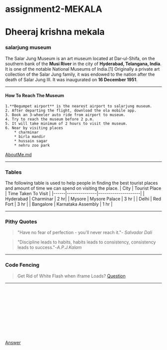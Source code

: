 # assignment2-MEKALA
# Dheeraj krishna mekala
### salarjung museum
The Salar Jung Museum is an art museum located at Dar-ul-Shifa, on the southern bank of the **Musi River** in the city of **Hyderabad, Telangana, India**. It is one of the notable National Museums of India.[1] Originally a private art collection of the Salar Jung family, it was endowed to the nation after the death of Salar Jung III. It was inaugurated on **16 December 1951**.
***
#### How To Reach The Museum
    1.**Begumpet airport** is the nearest airport to salarjung museum.
    2. After departing the flight, download the ola mobile app.
    3. Book an 3-wheeler auto ride from airport to museum.
    4. Try to reach the museum before 2 p.m.
    5. It will take minimum of 2 hours to visit the museum.
    6. Near by visiting places
        * charminar
        * birla mandir
        * hussain sagar
        * nehru zoo park
[AboutMe.md](AboutMe.md)
***
### Tables
The following table is used to help people in finding the best tourist places and amount of time we can spend on visiting the place.
| City | Tourist Place | Time Taken To Visit |
|------|---------------|---------------------|
| Hyderabad | Charminar | 2 hr|
| Mysore | Mysore Palace | 3 hr |
| Delhi | Red Fort | 3 hr |
| Bangalore | Karnataka Assembly | 1 hr |

***
### Pithy Quotes
> "Have no fear of perfection - you'll never reach it."- *Salvador Dali*

> "Discipline leads to habits, habits leads to consistency, consistency leads to success."-*A.P.J.Kalam* 

***
### Code Fencing
> Get Rid of White Flash when iframe Loads?
[Question](https://css-tricks.com/snippets/html/get-rid-of-white-flash-when-iframe-loads/)

***
<iframe style="visibility:hidden;" onload="this.style.visibility = 'visible';" src="../examples/inlineframes1.html" > </iframe>

[Answer](https://css-tricks.com/snippets/html/get-rid-of-white-flash-when-iframe-loads/)
